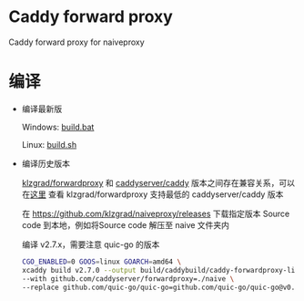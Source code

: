 # Caddy forward proxy

Caddy forward proxy for naiveproxy

# 编译

- 编译最新版

  Windows: [build.bat](build.bat)

  Linux: [build.sh](build.sh)

- 编译历史版本

  [klzgrad/forwardproxy](https://github.com/klzgrad/forwardproxy) 和 [caddyserver/caddy](https://github.com/caddyserver/caddy)
  版本之间存在兼容关系，可以在[这里](https://github.com/klzgrad/forwardproxy/blob/b12c33ecb72c78f652b88e697cf8eec4a8cb6373/go.mod#L6)
  查看 klzgrad/forwardproxy 支持最低的 caddyserver/caddy 版本

  在 https://github.com/klzgrad/naiveproxy/releases 下载指定版本 Source code 到本地，例如将Source code 解压至 naive 文件夹内

  编译 v2.7.x，需要注意 quic-go 的版本

  ```bash
  CGO_ENABLED=0 GOOS=linux GOARCH=amd64 \
  xcaddy build v2.7.0 --output build/caddybuild/caddy-forwardproxy-linux-amd64 \
  --with github.com/caddyserver/forwardproxy=./naive \
  --replace github.com/quic-go/quic-go=github.com/quic-go/quic-go@v0.40.0
  ```